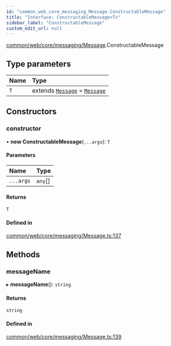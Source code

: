 ```yaml
---
id: "common_web_core_messaging_Message.ConstructableMessage"
title: "Interface: ConstructableMessage<T>"
sidebar_label: "ConstructableMessage"
custom_edit_url: null
---
```


[common/web/core/messaging/Message](../modules/common_web_core_messaging_Message.md).ConstructableMessage

## Type parameters

| Name | Type |
| :------ | :------ |
| `T` | extends [`Message`](../classes/common_web_core_messaging_Message.Message.md) = [`Message`](../classes/common_web_core_messaging_Message.Message.md) |

## Constructors

### constructor

• **new ConstructableMessage**(`...args`): `T`

#### Parameters

| Name | Type |
| :------ | :------ |
| `...args` | `any`[] |

#### Returns

`T`

#### Defined in

[common/web/core/messaging/Message.ts:137](https://github.com/Soroush9978/rds-ng/blob/5673246/src/common/web/core/messaging/Message.ts#L137)

## Methods

### messageName

▸ **messageName**(): `string`

#### Returns

`string`

#### Defined in

[common/web/core/messaging/Message.ts:139](https://github.com/Soroush9978/rds-ng/blob/5673246/src/common/web/core/messaging/Message.ts#L139)
